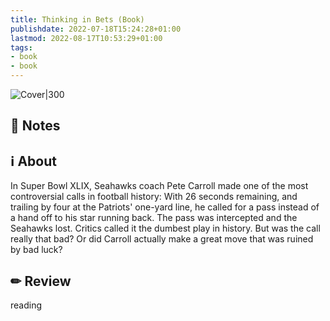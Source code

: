 ```yaml
---
title: Thinking in Bets (Book)
publishdate: 2022-07-18T15:24:28+01:00
lastmod: 2022-08-17T10:53:29+01:00
tags: 
- book
- book
---
```








![Cover|300](https://images-na.ssl-images-amazon.com/images/I/41+XSyDaQeL._SX329_BO1,204,203,200_.jpg)



## 📝 Notes







## ℹ️ About



In Super Bowl XLIX, Seahawks coach Pete Carroll made one of the most controversial calls in football history: With 26 seconds remaining, and trailing by four at the Patriots' one-yard line, he called for a pass instead of a hand off to his star running back. The pass was intercepted and the Seahawks lost. Critics called it the dumbest play in history. But was the call really that bad? Or did Carroll actually make a great move that was ruined by bad luck?



## ✏ Review



 reading






